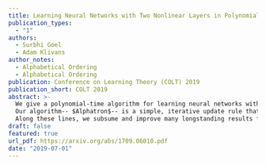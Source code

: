 ```yaml
---
title: Learning Neural Networks with Two Nonlinear Layers in Polynomial Time
publication_types:
  - "1"
authors:
  - Surbhi Goel
  - Adam Klivans
author_notes:
  - Alphabetical Ordering
  - Alphabetical Ordering
publication: Conference on Learning Theory (COLT) 2019
publication_short: COLT 2019
abstract: >-
  We give a polynomial-time algorithm for learning neural networks with one layer of sigmoids feeding into any Lipschitz, monotone activation function (e.g., sigmoid or ReLU). We make no assumptions on the structure of the network, and the algorithm succeeds with respect to $any$ distribution on the unit ball in n dimensions (hidden weight vectors also have unit norm). This is the first assumption-free, provably efficient algorithm for learning neural networks with two nonlinear layers.
  Our algorithm-- $Alphatron$-- is a simple, iterative update rule that combines isotonic regression with kernel methods. It outputs a hypothesis that yields efficient oracle access to interpretable features. It also suggests a new approach to Boolean learning problems via real-valued conditional-mean functions, sidestepping traditional hardness results from computational learning theory.
  Along these lines, we subsume and improve many longstanding results for PAC learning Boolean functions to the more general, real-valued setting of $probabilistic\ concepts$, a model that (unlike PAC learning) requires non-i.i.d. noise-tolerance.
draft: false
featured: true
url_pdf: https://arxiv.org/abs/1709.06010.pdf
date: "2019-07-01"
---
```

